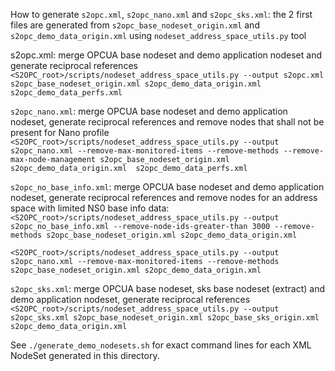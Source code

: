 How to generate `s2opc.xml`, `s2opc_nano.xml` and `s2opc_sks.xml`: the 2 first files are generated from `s2opc_base_nodeset_origin.xml` and `s2opc_demo_data_origin.xml` using `nodeset_address_space_utils.py` tool

s2opc.xml: merge OPCUA base nodeset and demo application nodeset and generate reciprocal references
`<S2OPC_root>/scripts/nodeset_address_space_utils.py --output s2opc.xml s2opc_base_nodeset_origin.xml s2opc_demo_data_origin.xml s2opc_demo_data_perfs.xml`

`s2opc_nano.xml`: merge OPCUA base nodeset and demo application nodeset, generate reciprocal references and remove nodes that shall not be present for Nano profile
`<S2OPC_root>/scripts/nodeset_address_space_utils.py --output s2opc_nano.xml --remove-max-monitored-items --remove-methods --remove-max-node-management s2opc_base_nodeset_origin.xml s2opc_demo_data_origin.xml  s2opc_demo_data_perfs.xml`

`s2opc_no_base_info.xml`: merge OPCUA base nodeset and demo application nodeset, generate reciprocal references and remove nodes for an address space with limited NS0 base info data:
`<S2OPC_root>/scripts/nodeset_address_space_utils.py --output s2opc_no_base_info.xml --remove-node-ids-greater-than 3000 --remove-methods s2opc_base_nodeset_origin.xml s2opc_demo_data_origin.xml`

`<S2OPC_root>/scripts/nodeset_address_space_utils.py --output s2opc_nano.xml --remove-max-monitored-items --remove-methods s2opc_base_nodeset_origin.xml s2opc_demo_data_origin.xml`

`s2opc_sks.xml`: merge OPCUA base nodeset, sks base nodeset (extract) and demo application nodeset, generate reciprocal references
`<S2OPC_root>/scripts/nodeset_address_space_utils.py --output s2opc_sks.xml s2opc_base_nodeset_origin.xml s2opc_base_sks_origin.xml s2opc_demo_data_origin.xml`

See `./generate_demo_nodesets.sh` for exact command lines for each XML NodeSet generated in this directory.
